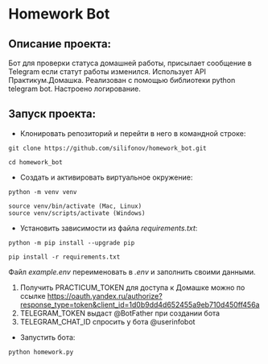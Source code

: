 # Homework Bot
## Описание проекта:
Бот для проверки статуса домашней работы, присылает сообщение в Telegram если статут работы изменился. Использует API Практикум.Домашка. Реализован с помощью библиотеки python telegram bot. Настроено логирование.

## Запуск проекта:
* Клонировать репозиторий и перейти в него в командной строке:
```
git clone https://github.com/silifonov/homework_bot.git

cd homework_bot
```
* Создать и активировать виртуальное окружение:
```
python -m venv venv 

source venv/bin/activate (Mac, Linux)
source venv/scripts/activate (Windows)
```
* Установить зависимости из файла *requirements.txt*:
```
python -m pip install --upgrade pip 

pip install -r requirements.txt
```
Файл *example.env* переименовать в *.env* и заполнить своими данными.
1. Получить PRACTICUM_TOKEN для доступа к Домашке можно по ссылке https://oauth.yandex.ru/authorize?response_type=token&client_id=1d0b9dd4d652455a9eb710d450ff456a
2. TELEGRAM_TOKEN выдаст @BotFather при создании бота
3. TELEGRAM_CHAT_ID спросить у бота @userinfobot

* Запустить бота:
```
python homework.py
```
